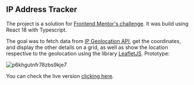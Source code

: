 ## IP Address Tracker

The project is a solution for [Frontend Mentor's challenge](https://www.frontendmentor.io/challenges/ip-address-tracker-I8-0yYAH0). It was build using React 18 with Typescript.

The goal was to fetch data from [IP Geolocation API](https://geo.ipify.org/), get the coordinates, and display the other details on a grid, as well as show the location respective to the geolocation using the library [LeafletJS](https://leafletjs.com/).
Prototype:

![p6khgutnfr78zbs9kje7](https://github.com/user-attachments/assets/0591001e-b205-46ea-a5fa-8f3f09c290d4)

You can check the live version [clicking here](https://react-ip-adress-tracker.vercel.app/).
